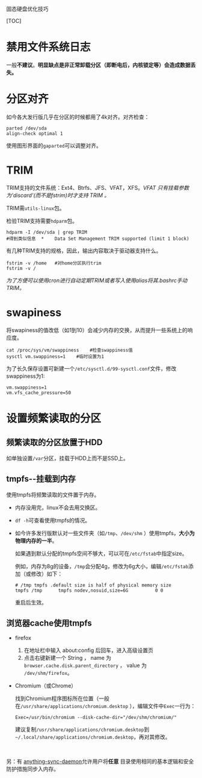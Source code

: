 固态硬盘优化技巧

[TOC]

# 禁用文件系统日志

一般**不建议**。**明显缺点是非正常卸载分区（即断电后，内核锁定等）会造成数据丢失。**

# 分区对齐

如今各大发行版几乎在分区的时候都用了4k对齐。对齐检查：

```shell
parted /dev/sda
align-check optimal 1 
```
使用图形界面的`gaparted`可以调整对齐。

# TRIM

TRIM支持的文件系统：Ext4、Btrfs、JFS、VFAT，XFS。*VFAT 只有挂载参数为'discard'(而不是fstrim)时才支持 TRIM 。*

TRIM需`utils-linux`包。

检验TRIM支持需要`hdparm`包。

```shell
hdparm -I /dev/sda | grep TRIM
#得到类似信息  *    Data Set Management TRIM supported (limit 1 block)
```

有几种TRIM支持的规格，因此，输出内容取决于驱动器支持什么。

```shell
fstrim -v /home   #对home分区执行trim
fstrim -v /
```

*为了方便可以使用cron进行自动定期TRIM或者写入使用alias将其.bashrc手动TRIM。*

# swapiness

将swapiness的值改低（如1到10）会减少内存的交换，从而提升一些系统上的响应度。

```shell
cat /proc/sys/vm/swappiness    #检查swappiness值
sysctl vm.swappiness=1    #临时设置为1
```
为了长久保存设置可新建一个`/etc/sysctl.d/99-sysctl.conf`文件，修改swappiness为1:

```shell
vm.swappiness=1
vm.vfs_cache_pressure=50
```
# 设置频繁读取的分区

## 频繁读取的分区放置于HDD

如单独设置`/var`分区，挂载于HDD上而不是SSD上。

## tmpfs--挂载到内存

使用tmpfs将频繁读取的文件置于内存。

- 内存没用完，linux不会去用交换区。

- `df -h`可查看使用tmpfs的情况。

- 如今许多发行版默认对一些文件夹（如`/tmp`、`/dev/shm` ）使用tmpfs，**大小为物理内存的一半**。

  如果遇到默认分配的tmpfs空间不够大，可以可在`/etc/fstab`中指定size。

  例如，内存为8g的设备，`/tmp`会分配4g，修改为6g大小，编辑`/etc/fstab`添加（或修改）如下：

  ```shell
  # /tmp tmpfs .default size is half of physical memory size
  tmpfs /tmp      tmpfs nodev,nosuid,size=6G          0 0
  ```

  重启后生效。


##  浏览器cache使用tmpfs

- firefox

  1. 在地址栏中输入 about:config 后回车，进入高级设置页
  2. 点击右键新建一个 String ， name 为 `browser.cache.disk.parent_directory` ， value 为 `/dev/shm/firefox`。

- Chromium（或Chrome）

  找到Chromium程序图标所在位置（一般在`/usr/share/applications/chromium.desktop` ），编辑文件中`Exec`一行为：

  ```shell
  Exec=/usr/bin/chromium --disk-cache-dir="/dev/shm/chromium/"
  ```

  建议复制`/usr/share/applications/chromium.desktop`到`~/.local/share/applications/chromium.desktop`，再对其修改。

  ​

另：有 [anything-sync-daemon](https://aur.archlinux.org/packages/anything-sync-daemon/)允许用户将**任意** 目录使用相同的基本逻辑和安全防护措施同步入内存。